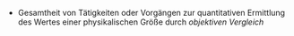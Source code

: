 - Gesamtheit von Tätigkeiten oder Vorgängen zur quantitativen Ermittlung des Wertes einer physikalischen Größe durch *objektiven Vergleich*
